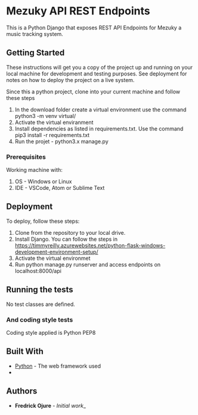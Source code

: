 # Mezuky API REST Endpoints

This is a Python Django that exposes REST API Endpoints for Mezuky a music tracking system.

## Getting Started

These instructions will get you a copy of the project up and running on your local machine for development and testing purposes. See deployment for notes on how to deploy the project on a live system.

Since this a python project, clone into your current machine and follow these steps

1. In the download folder create a virtual environment use the command python3 -m venv virtual/
2. Activate the virtual enviranment
3. Install dependencies as listed in requirements.txt. Use the command pip3 install -r requirements.txt
4. Run the projet - python3.x manage.py

### Prerequisites

Working machine with:

1. OS - Windows or Linux
2. IDE - VSCode, Atom or Sublime Text


## Deployment

To deploy, follow these steps:

1. Clone from the repository to your local drive.
2. Install Django. You can follow the steps in https://timmyreilly.azurewebsites.net/python-flask-windows-development-environment-setup/
3. Activate the virtual environmet
4. Run python manage.py runserver and access endpoints on localhost:8000/api

## Running the tests

No test classes are defined.

### And coding style tests

Coding style applied is Python PEP8

## Built With

-  [Python](http://www.dropwizard.io/1.0.2/docs/) - The web framework used
- 

## Authors

-  **Fredrick Ojure** - _Initial work__



